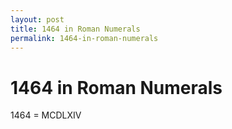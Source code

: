 ```yaml
---
layout: post
title: 1464 in Roman Numerals
permalink: 1464-in-roman-numerals
---
```


# 1464 in Roman Numerals

1464 = MCDLXIV
